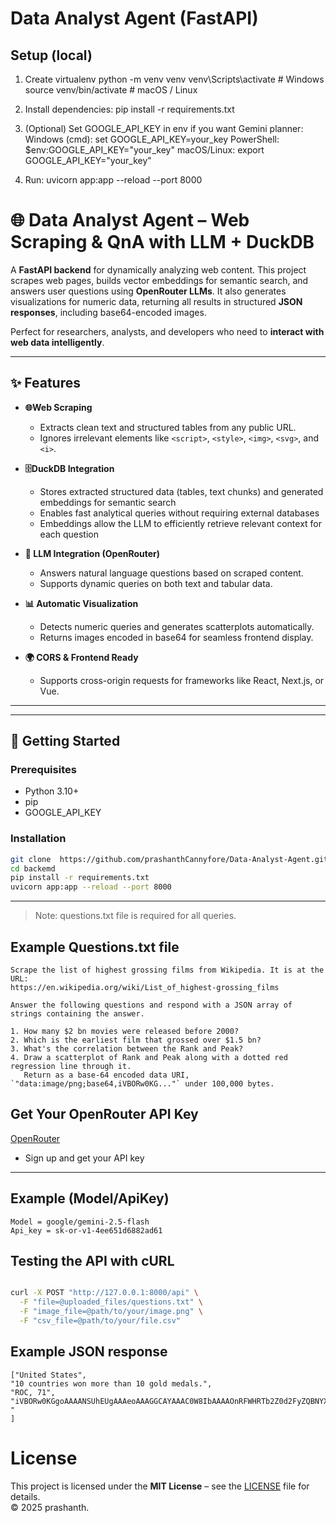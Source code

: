 # Data Analyst Agent (FastAPI)

## Setup (local)
1. Create virtualenv
   python -m venv venv
   venv\Scripts\activate   # Windows
   source venv/bin/activate  # macOS / Linux

2. Install dependencies:
   pip install -r requirements.txt

3. (Optional) Set GOOGLE_API_KEY in env if you want Gemini planner:
   Windows (cmd): set GOOGLE_API_KEY=your_key
   PowerShell: $env:GOOGLE_API_KEY="your_key"
   macOS/Linux: export GOOGLE_API_KEY="your_key"

4. Run:
   uvicorn app:app --reload --port 8000
# 🌐 Data Analyst Agent – Web Scraping & QnA with LLM + DuckDB

A **FastAPI backend** for dynamically analyzing web content. This project scrapes web pages, builds vector embeddings for semantic search, and answers user questions using **OpenRouter LLMs**. It also generates visualizations for numeric data, returning all results in structured **JSON responses**, including base64-encoded images.

Perfect for researchers, analysts, and developers who need to **interact with web data intelligently**.

---

## ✨ Features

- **🌐Web Scraping**

  - Extracts clean text and structured tables from any public URL.
  - Ignores irrelevant elements like `<script>`, `<style>`, `<img>`, `<svg>`, and `<i>`.

- **🗄️DuckDB Integration**

  - Stores extracted structured data (tables, text chunks) and generated embeddings for semantic search
  - Enables fast analytical queries without requiring external databases
  - Embeddings allow the LLM to efficiently retrieve relevant context for each question

- **🧠 LLM Integration (OpenRouter)**

  - Answers natural language questions based on scraped content.
  - Supports dynamic queries on both text and tabular data.

- **📊 Automatic Visualization**

  - Detects numeric queries and generates scatterplots automatically.
  - Returns images encoded in base64 for seamless frontend display.

- **🌍 CORS & Frontend Ready**
  - Supports cross-origin requests for frameworks like React, Next.js, or Vue.

---

---

## 🚀 Getting Started

### Prerequisites

- Python 3.10+
- pip 
- GOOGLE_API_KEY

### Installation

```bash
git clone  https://github.com/prashanthCannyfore/Data-Analyst-Agent.git
cd backemd
pip install -r requirements.txt
uvicorn app:app --reload --port 8000

```

---

> Note: questions.txt file is required for all queries.

## Example Questions.txt file

```
Scrape the list of highest grossing films from Wikipedia. It is at the URL:
https://en.wikipedia.org/wiki/List_of_highest-grossing_films

Answer the following questions and respond with a JSON array of strings containing the answer.

1. How many $2 bn movies were released before 2000?
2. Which is the earliest film that grossed over $1.5 bn?
3. What's the correlation between the Rank and Peak?
4. Draw a scatterplot of Rank and Peak along with a dotted red regression line through it.
   Return as a base-64 encoded data URI, `"data:image/png;base64,iVBORw0KG..."` under 100,000 bytes.

```

## Get Your OpenRouter API Key

[OpenRouter](https://openrouter.ai/)

- Sign up and get your API key

---

## Example (Model/ApiKey)

```
Model = google/gemini-2.5-flash
Api_key = sk-or-v1-4ee651d6882ad61
```

## Testing the API with cURL

```bash

curl -X POST "http://127.0.0.1:8000/api" \
  -F "file=@uploaded_files/questions.txt" \
  -F "image_file=@path/to/your/image.png" \
  -F "csv_file=@path/to/your/file.csv"

```

## Example JSON response

```
["United States",
"10 countries won more than 10 gold medals.",
"ROC, 71",
"iVBORw0KGgoAAAANSUhEUgAAAeoAAAGGCAYAAAC0W8IbAAAAOnRFWHRTb2Z0d2FyZQBNYXRwbG90bGliIHZlcnNpb24zLjEwLjYsIGh0dHBzOi8vbWF0cGxvdGxpYi5vcmcvq6yFwwAAAAlwSFlzAAAPYQAA "
]

```

# License

This project is licensed under the **MIT License** – see the [LICENSE](LICENSE) file for details.  
© 2025 prashanth.
